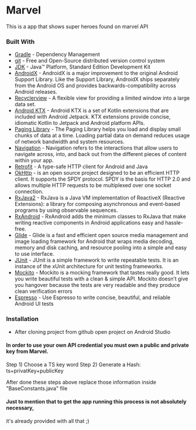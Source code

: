 # Marvel

This is a app that shows super heroes found on marvel API

### Built With
* [Gradle](https://gradle.org/) - Dependency Management
* [git](https://git-scm.com/) - Free and Open-Source distributed version control system
* [JDK](https://www.oracle.com/technetwork/java/javase/downloads/jdk8-downloads-2133151.html) - Java™ Platform, Standard Edition Development Kit
* [AndroidX](https://developer.android.com/jetpack/androidx) - AndroidX is a major improvement to the original Android Support Library. Like the Support Library, AndroidX ships separately from the Android OS and provides backwards-compatibility across Android releases.
* [Recyclerview](https://developer.android.com/reference/android/support/v7/widget/RecyclerView) - A flexible view for providing a limited window into a large data set.
* [Android KTX](https://developer.android.com/kotlin/ktx) - Android KTX is a set of Kotlin extensions that are included with Android Jetpack. KTX extensions provide concise, idiomatic Kotlin to Jetpack and Android platform APIs.
* [Paging Library](https://developer.android.com/topic/libraries/architecture/paging) - The Paging Library helps you load and display small chunks of data at a time. Loading partial data on demand reduces usage of network bandwidth and system resources.
* [Navigation](https://developer.android.com/guide/navigation) - Navigation refers to the interactions that allow users to navigate across, into, and back out from the different pieces of content within your app.
* [Retrofit](https://square.github.io/retrofit/) - A type-safe HTTP client for Android and Java
* [OkHttp](https://square.github.io/okhttp/) - is an open source project designed to be an efficient HTTP client. It supports the SPDY protocol. SPDY is the basis for HTTP 2.0 and allows multiple HTTP requests to be multiplexed over one socket connection.
* [RxJava2](https://github.com/ReactiveX/RxJava/wiki) - RxJava is a Java VM implementation of ReactiveX (Reactive Extensions): a library for composing asynchronous and event-based programs by using observable sequences.
* [RxAndroid](https://github.com/ReactiveX/RxAndroid/wiki) - RxAndroid adds the minimum classes to RxJava that make writing reactive components in Android applications easy and hassle-free.
* [Glide](https://github.com/bumptech/glide) - Glide is a fast and efficient open source media management and image loading framework for Android that wraps media decoding, memory and disk caching, and resource pooling into a simple and easy to use interface.
* [JUnit](https://junit.org/junit4/) - JUnit is a simple framework to write repeatable tests. It is an instance of the xUnit architecture for unit testing frameworks.
* [Mockito](https://site.mockito.org/) - Mockito is a mocking framework that tastes really good. It lets you write beautiful tests with a clean & simple API. Mockito doesn’t give you hangover because the tests are very readable and they produce clean verification errors
* [Espresso](https://developer.android.com/training/testing/espresso) - Use Espresso to write concise, beautiful, and reliable Android UI tests

### Installation

* After cloning project from github open project on Android Studio

#### In order to use your own API credential you must own a public and private key from Marvel.

Step 1)
  Choose a TS key word
Step 2)
  Generate a Hash: ts+privatKey+publicKey

After done these steps above replace those information inside "BaseConstants.java" file

#### Just to mention that to get the app running this process is not absolutely necessary,
it's already provided with all that ;)
